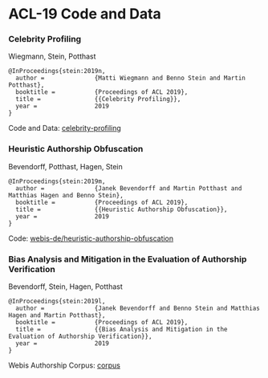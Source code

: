 # ACL-19 Code and Data

### Celebrity Profiling
Wiegmann, Stein, Potthast

    @InProceedings{stein:2019n,
      author =              {Matti Wiegmann and Benno Stein and Martin Potthast},
      booktitle =           {Proceedings of ACL 2019},
      title =               {{Celebrity Profiling}},
      year =                2019
    }
    
Code and Data: [celebrity-profiling](./celebrity-profiling)

### Heuristic Authorship Obfuscation
Bevendorff, Potthast, Hagen, Stein

    @InProceedings{stein:2019m,
      author =              {Janek Bevendorff and Martin Potthast and Matthias Hagen and Benno Stein},
      booktitle =           {Proceedings of ACL 2019},
      title =               {{Heuristic Authorship Obfuscation}},
      year =                2019
    }
  
Code: [webis-de/heuristic-authorship-obfuscation](https://github.com/webis-de/heuristic-authorship-obfuscation)

### Bias Analysis and Mitigation in the Evaluation of Authorship Verification
Bevendorff, Stein, Hagen, Potthast

    @InProceedings{stein:2019l,
      author =              {Janek Bevendorff and Benno Stein and Matthias Hagen and Martin Potthast},
      booktitle =           {Proceedings of ACL 2019},
      title =               {{Bias Analysis and Mitigation in the Evaluation of Authorship Verification}},
      year =                2019
    }
    
Webis Authorship Corpus: [corpus](https://github.com/webis-de/NAACL-19/tree/master/corpus)
